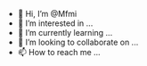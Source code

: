 - 👋 Hi, I’m @Mfmi
- 👀 I’m interested in ...
- 🌱 I’m currently learning ...
- 💞️ I’m looking to collaborate on ...
- 📫 How to reach me ...

<!---
Mfmi/Mfmi is a ✨ special ✨ repository because its `README.md` (this file) appears on your GitHub profile.
You can click the Preview link to take a look at your changes.
--->

